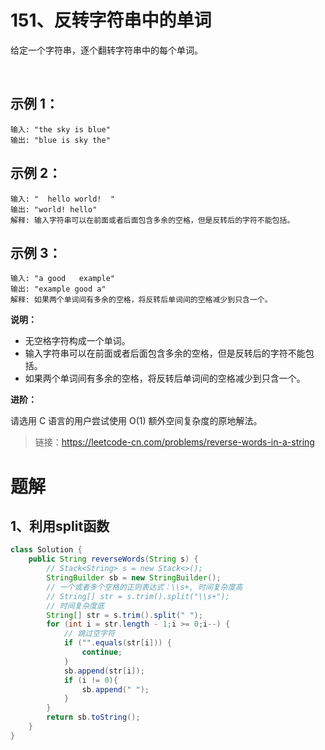 # 151、反转字符串中的单词
给定一个字符串，逐个翻转字符串中的每个单词。

 

## 示例 1：

```
输入: "the sky is blue"
输出: "blue is sky the"
```
## 示例 2：
```
输入: "  hello world!  "
输出: "world! hello"
解释: 输入字符串可以在前面或者后面包含多余的空格，但是反转后的字符不能包括。
```
## 示例 3：
```
输入: "a good   example"
输出: "example good a"
解释: 如果两个单词间有多余的空格，将反转后单词间的空格减少到只含一个。
```

**说明：**

- 无空格字符构成一个单词。
- 输入字符串可以在前面或者后面包含多余的空格，但是反转后的字符不能包括。
- 如果两个单词间有多余的空格，将反转后单词间的空格减少到只含一个。
 

**进阶：**

请选用 C 语言的用户尝试使用 O(1) 额外空间复杂度的原地解法。


> 链接：https://leetcode-cn.com/problems/reverse-words-in-a-string

# 题解
## 1、利用split函数
```Java
class Solution {
    public String reverseWords(String s) {
        // Stack<String> s = new Stack<>();
        StringBuilder sb = new StringBuilder();
        // 一个或者多个空格的正则表达式：\\s+, 时间复杂度高
        // String[] str = s.trim().split("\\s+");
        // 时间复杂度底
        String[] str = s.trim().split(" ");
        for (int i = str.length - 1;i >= 0;i--) {
            // 跳过空字符
            if ("".equals(str[i])) {
                continue;
            }
            sb.append(str[i]);
            if (i != 0){
                sb.append(" ");
            }
        }
        return sb.toString();
    }
}
```